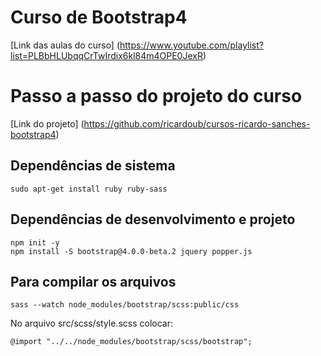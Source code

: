 # Curso de Bootstrap4 
[Link das aulas do curso] (https://www.youtube.com/playlist?list=PLBbHLUbqqCrTwIrdix6kl84m4OPE0JexR)

# Passo a passo do projeto do curso
[Link do projeto] (https://github.com/ricardoub/cursos-ricardo-sanches-bootstrap4)

## Dependências de sistema
```
sudo apt-get install ruby ruby-sass
```

## Dependências de desenvolvimento e projeto
```
npm init -y
npm install -S bootstrap@4.0.0-beta.2 jquery popper.js
```

## Para compilar os arquivos
```
sass --watch node_modules/bootstrap/scss:public/css
```
No arquivo src/scss/style.scss colocar:
```
@import "../../node_modules/bootstrap/scss/bootstrap";
```
